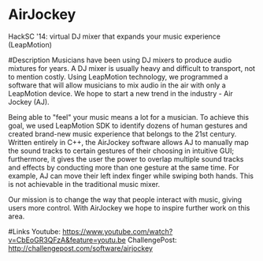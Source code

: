 AirJockey
=========

HackSC '14: virtual DJ mixer that expands your music experience (LeapMotion)

#Description
Musicians have been using DJ mixers to produce audio mixtures for years. A DJ mixer is usually heavy and difficult to transport, not to mention costly. Using LeapMotion technology, we programmed a software that will allow musicians to mix audio in the air with only a LeapMotion device. We hope to start a new trend in the industry - Air Jockey (AJ).

Being able to "feel" your music means a lot for a musician. To achieve this goal, we used LeapMotion SDK to identify dozens of human gestures and created brand-new music experience that belongs to the 21st century. Written entirely in C++, the AirJockey software allows AJ to manually map the sound tracks to certain gestures of their choosing in intuitive GUI; furthermore, it gives the user the power to overlap multiple sound tracks and effects by conducting more than one gesture at the same time. For example, AJ can move their left index finger while swiping both hands. This is not achievable in the traditional music mixer.

Our mission is to change the way that people interact with music, giving users more control. With AirJockey we hope to inspire further work on this area.

#Links
Youtube: https://www.youtube.com/watch?v=CbEoGR3QFzA&feature=youtu.be
ChallengePost: http://challengepost.com/software/airjockey
